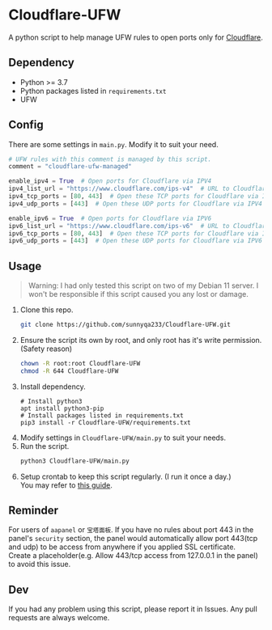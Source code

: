 # Cloudflare-UFW
A python script to help manage UFW rules to open ports only for [Cloudflare](https://www.cloudflare.com/).

## Dependency
* Python >= 3.7
* Python packages listed in `requirements.txt`
* UFW

## Config
There are some settings in `main.py`. Modify it to suit your need.
```python
# UFW rules with this comment is managed by this script.
comment = "cloudflare-ufw-managed"

enable_ipv4 = True  # Open ports for Cloudflare via IPV4
ipv4_list_url = "https://www.cloudflare.com/ips-v4"  # URL to Cloudflare's IPV4 CIDR list
ipv4_tcp_ports = [80, 443]  # Open these TCP ports for Cloudflare via IPV4
ipv4_udp_ports = [443]  # Open these UDP ports for Cloudflare via IPV4

enable_ipv6 = True  # Open ports for Cloudflare via IPV6
ipv6_list_url = "https://www.cloudflare.com/ips-v6"  # URL to Cloudflare's IPV6 CIDR list
ipv6_tcp_ports = [80, 443]  # Open these TCP ports for Cloudflare via IPV6
ipv6_udp_ports = [443]  # Open these UDP ports for Cloudflare via IPV6
```

## Usage
> Warning: I had only tested this script on two of my Debian 11 server. I won't be responsible if this script caused you any lost or damage.
1. Clone this repo.
   ```bash
   git clone https://github.com/sunnyqa233/Cloudflare-UFW.git
   ```
2. Ensure the script its own by root, and only root has it's write permission. (Safety reason)
   ```bash
   chown -R root:root Cloudflare-UFW
   chmod -R 644 Cloudflare-UFW
   ```
3. Install dependency.
   ```
   # Install python3
   apt install python3-pip
   # Install packages listed in requirements.txt
   pip3 install -r Cloudflare-UFW/requirements.txt
   ```
4. Modify settings in `Cloudflare-UFW/main.py` to suit your needs.
5. Run the script.
   ```bash
   python3 Cloudflare-UFW/main.py
   ```
6. Setup crontab to keep this script regularly. (I run it once a day.)  
   You may refer to [this guide](https://towardsdatascience.com/how-to-schedule-python-scripts-with-cron-the-only-guide-youll-ever-need-deea2df63b4e).

## Reminder
For users of `aapanel` or `宝塔面板`. If you have no rules about port 443 in the panel's `security` section, the panel would automatically allow port 443(tcp and udp) to be access from anywhere if you applied SSL certificate.  
Create a placeholder(e.g. Allow 443/tcp access from 127.0.0.1 in the panel) to avoid this issue.

## Dev
If you had any problem using this script, please report it in Issues.
Any pull requests are always welcome.
